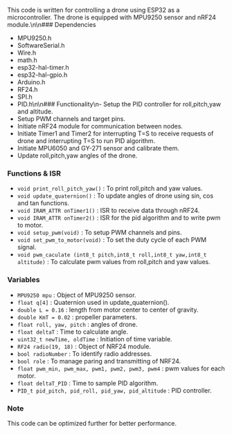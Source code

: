 This code is written for controlling a drone using ESP32 as a microcontroller. The drone is equipped with MPU9250 sensor and nRF24 module.\n\n### Dependencies
- MPU9250.h
- SoftwareSerial.h
- Wire.h
- math.h
- esp32-hal-timer.h
- esp32-hal-gpio.h
- Arduino.h
- RF24.h
- SPI.h
- PID.h\n\n### Functionality\n- Setup the PID controller for roll,pitch,yaw and altitude.
- Setup PWM channels and target pins.
- Initiate nRF24 module for communication between nodes.
- Initiate Timer1 and Timer2 for interrupting T=S to receive requests of drone and interrupting T=S to run PID algorithm.
- Initiate MPU6050 and GY-271 sensor and calibrate them.
- Update roll,pitch,yaw angles of the drone.

### Functions & ISR
- `void print_roll_pitch_yaw()` : To print roll,pitch and yaw values.
- `void update_quaternion()` : To update angles of drone using sin, cos and tan functions.
- `void IRAM_ATTR onTimer1()` : ISR to receive data through nRF24.
- `void IRAM_ATTR onTimer2()` : ISR for the pid algorithm and to write pwm to motor.
- `void setup_pwm(void)` : To setup PWM channels and pins.
- `void set_pwm_to_motor(void)` : To set the duty cycle of each PWM signal. 
- `void pwm_caculate (int8_t pitch,int8_t roll,int8_t yaw,int8_t altitude)` : To calculate pwm values from roll,pitch and yaw values.

### Variables
- `MPU9250 mpu` : Object of MPU9250 sensor.
- `float q[4]` : Quaternion used in update_quaternion().
- `double L = 0.16` : length from motor center to center of gravity.
- `double KmT = 0.02` : propeller parameters.
- `float roll, yaw, pitch` : angles of drone.
- `float deltaT` : Time to calculate angle.
- `uint32_t newTime, oldTime` : Initiation of time variable.
- `RF24 radio(19, 18)` : Object of NRF24 module.
- `bool radioNumber` : To identify radio addresses.
- `bool role` : To manage paring and transmitting of NRF24.
- `float pwm_min, pwm_max, pwm1, pwm2, pwm3, pwm4` : pwm values for each motor.
- `float deltaT_PID` : Time to sample PID algorithm.
- `PID_t pid_pitch, pid_roll, pid_yaw, pid_altitude` : PID controller.

### Note
This code can be optimized further for better performance.